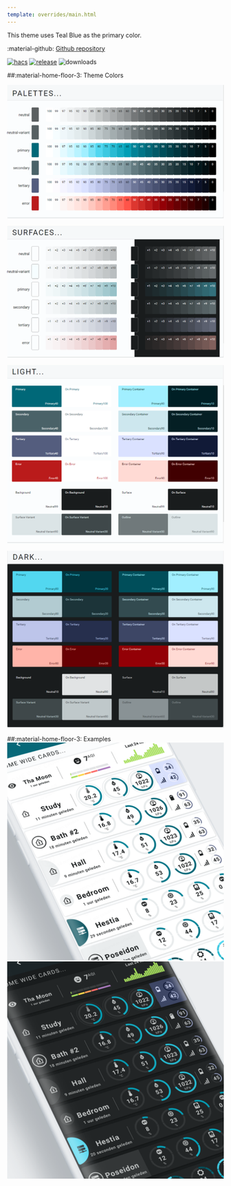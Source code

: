 ```yaml
---
template: overrides/main.html
---
```


This theme uses Teal Blue as the primary color.

:material-github: [Github repository][m3-theme-github-url]

[![hacs][hacs-badge]][hacs-url]
[![release][release-badge]][release-url]
![downloads][downloads-badge]

##:material-home-floor-3: Theme Colors


[![M3 Palettes]][M3 Palettes]

[![M3 Surfaces]][M3 Surfaces]

[![M3 Light]][M3 Light]

[![M3 Dark]][M3 Dark]

##:material-home-floor-3: Examples
[![M3 Example Light]][M3 Example Light]
[![M3 Example Dark]][M3 Example Dark]


<!---
  References to pictures...
--->

[M3 Example Light]: ../assets/screenshots/m3-example-06-light.png
[M3 Example Dark]: ../assets/screenshots/m3-example-06-dark.png

[M3 Palettes]: ../assets/screenshots/m3-theme-06-palettes.png
[M3 Surfaces]: ../assets/screenshots/m3-theme-06-surfaces.png
[M3 Light]: ../assets/screenshots/m3-theme-06-light.png
[M3 Dark]: ../assets/screenshots/m3-theme-06-dark.png

<!---
  References to external links...
--->

[sak-example-12-url]: https://swiss-army-knife.docs.amoebelabs.com/examples/example-12/
[m3-theme-github-url]: https://github.com/AmoebeLabs/HA-Theme_M3-06-TealBlue

<!-- Badges -->

[hacs-url]: https://github.com/hacs/default
[hacs-badge]: https://img.shields.io/badge/HACS-Default-41BDF5.svg?style=for-the-badge
[release-badge]: https://img.shields.io/github/v/release/AmoebeLabs/HA-Theme_M3-06-TealBlue?style=for-the-badge
[downloads-badge]: https://img.shields.io/github/downloads/AmoebeLabs/HA-Theme_M3-06-TealBlue/total?style=for-the-badge


<!-- References -->

[home-assistant]: https://www.home-assistant.io/
[home-assitant-theme-docs]: https://www.home-assistant.io/integrations/frontend/#defining-themes
[hacs]: https://hacs.xyz
[release-url]: https://github.com/AmoebeLabs/HA-Theme_M3-06-TealBlue/releases
[sak-docs-url]: https://swiss-army-knife.docs.amoebelabs.com/